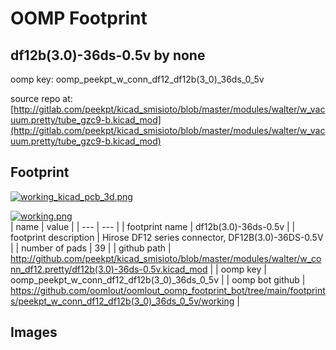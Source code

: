 # OOMP Footprint  
## df12b(3.0)-36ds-0.5v  by none  
  
oomp key: oomp_peekpt_w_conn_df12_df12b(3_0)_36ds_0_5v  
  
source repo at: [http://gitlab.com/peekpt/kicad_smisioto/blob/master/modules/walter/w_vacuum.pretty/tube_gzc9-b.kicad_mod](http://gitlab.com/peekpt/kicad_smisioto/blob/master/modules/walter/w_vacuum.pretty/tube_gzc9-b.kicad_mod)  
## Footprint  
  
[![working_kicad_pcb_3d.png](working_kicad_pcb_3d_600.png)](working_kicad_pcb_3d.png)  
  
[![working.png](working_600.png)](working.png)  
| name | value | 
| --- | --- | 
| footprint name | df12b(3.0)-36ds-0.5v | 
| footprint description | Hirose DF12 series connector, DF12B(3.0)-36DS-0.5V | 
| number of pads | 39 | 
| github path | http://github.com/peekpt/kicad_smisioto/blob/master/modules/walter/w_conn_df12.pretty/df12b(3.0)-36ds-0.5v.kicad_mod | 
| oomp key | oomp_peekpt_w_conn_df12_df12b(3_0)_36ds_0_5v | 
| oomp bot github | https://github.com/oomlout/oomlout_oomp_footprint_bot/tree/main/footprints/peekpt_w_conn_df12_df12b(3_0)_36ds_0_5v/working | 
## Images  
